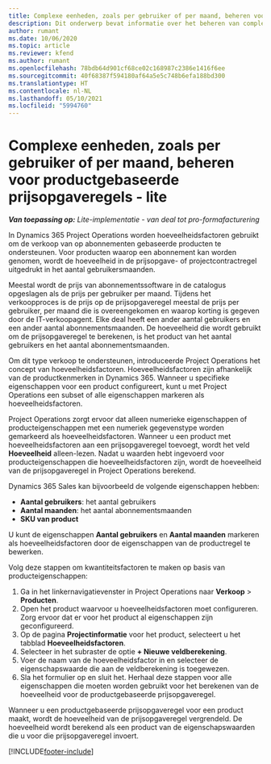 ```yaml
---
title: Complexe eenheden, zoals per gebruiker of per maand, beheren voor productgebaseerde prijsopgaveregels - lite
description: Dit onderwerp bevat informatie over het beheren van complexe eenheden voor productgebaseerde prijsopgaveregels.
author: rumant
ms.date: 10/06/2020
ms.topic: article
ms.reviewer: kfend
ms.author: rumant
ms.openlocfilehash: 78bdb64d901cf68ce02c168987c2386e1416f6ee
ms.sourcegitcommit: 40f68387f594180af64a5e5c748b6efa188bd300
ms.translationtype: HT
ms.contentlocale: nl-NL
ms.lasthandoff: 05/10/2021
ms.locfileid: "5994760"
---
```

# <a name="managing-complex-units-such-as-per-user-per-month-for-product-based-quote-lines---lite"></a>Complexe eenheden, zoals per gebruiker of per maand, beheren voor productgebaseerde prijsopgaveregels - lite

_**Van toepassing op:** Lite-implementatie - van deal tot pro-formafacturering_

In Dynamics 365 Project Operations worden hoeveelheidsfactoren gebruikt om de verkoop van op abonnementen gebaseerde producten te ondersteunen. Voor producten waarop een abonnement kan worden genomen, wordt de hoeveelheid in de prijsopgave- of projectcontractregel uitgedrukt in het aantal gebruikersmaanden.

Meestal wordt de prijs van abonnementssoftware in de catalogus opgeslagen als de prijs per gebruiker per maand. Tijdens het verkoopproces is de prijs op de prijsopgaveregel meestal de prijs per gebruiker, per maand die is overeengekomen en waarop korting is gegeven door de IT-verkoopagent. Elke deal heeft een ander aantal gebruikers en een ander aantal abonnementsmaanden. De hoeveelheid die wordt gebruikt om de prijsopgaveregel te berekenen, is het product van het aantal gebruikers en het aantal abonnementsmaanden.

Om dit type verkoop te ondersteunen, introduceerde Project Operations het concept van hoeveelheidsfactoren. Hoeveelheidsfactoren zijn afhankelijk van de productkenmerken in Dynamics 365. Wanneer u specifieke eigenschappen voor een product configureert, kunt u met Project Operations een subset of alle eigenschappen markeren als hoeveelheidsfactoren.

Project Operations zorgt ervoor dat alleen numerieke eigenschappen of producteigenschappen met een numeriek gegevenstype worden gemarkeerd als hoeveelheidsfactoren. Wanneer u een product met hoeveelheidsfactoren aan een prijsopgaveregel toevoegt, wordt het veld **Hoeveelheid** alleen-lezen. Nadat u waarden hebt ingevoerd voor producteigenschappen die hoeveelheidsfactoren zijn, wordt de hoeveelheid van de prijsopgaveregel in Project Operations berekend.

Dynamics 365 Sales kan bijvoorbeeld de volgende eigenschappen hebben:

- **Aantal gebruikers**: het aantal gebruikers
- **Aantal maanden**: het aantal abonnementsmaanden
- **SKU van product**

U kunt de eigenschappen **Aantal gebruikers** en **Aantal maanden** markeren als hoeveelheidsfactoren door de eigenschappen van de productregel te bewerken.

Volg deze stappen om kwantiteitsfactoren te maken op basis van producteigenschappen:

1. Ga in het linkernavigatievenster in Project Operations naar **Verkoop** > **Producten**.
2. Open het product waarvoor u hoeveelheidsfactoren moet configureren. Zorg ervoor dat er voor het product al eigenschappen zijn geconfigureerd.
3. Op de pagina **Projectinformatie** voor het product, selecteert u het tabblad **Hoeveelheidsfactoren**.
4. Selecteer in het subraster de optie **+ Nieuwe veldberekening**.
5. Voer de naam van de hoeveelheidsfactor in en selecteer de eigenschapswaarde die aan de veldberekening is toegewezen.
6. Sla het formulier op en sluit het. Herhaal deze stappen voor alle eigenschappen die moeten worden gebruikt voor het berekenen van de hoeveelheid voor de productgebaseerde prijsopgaveregel.

Wanneer u een productgebaseerde prijsopgaveregel voor een product maakt, wordt de hoeveelheid van de prijsopgaveregel vergrendeld. De hoeveelheid wordt berekend als een product van de eigenschapswaarden die u voor die prijsopgaveregel invoert.


[!INCLUDE[footer-include](../../includes/footer-banner.md)]